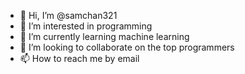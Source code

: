 - 👋 Hi, I’m @samchan321
- 👀 I’m interested in programming
- 🌱 I’m currently learning machine learning
- 💞️ I’m looking to collaborate on the top programmers
- 📫 How to reach me by email

<!---
samchan321/samchan321 is a ✨ special ✨ repository because its `README.md` (this file) appears on your GitHub profile.
You can click the Preview link to take a look at your changes.
--->
